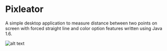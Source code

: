 # Pixleator
A simple desktop application to measure distance between two points on screen with forced straight line and color option features written using Java 1.6.

![alt text](https://github.com/inaminute/Pixleator/concept_images/picture_props.png)
